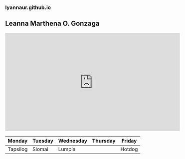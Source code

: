 ### lyannaur.github.io
## Leanna Marthena O. Gonzaga

<iframe width="560" height="315" src="https://www.youtube.com/embed/QlDzAvjKAAI" title="YouTube video player" frameborder="0" allow="accelerometer; autoplay; clipboard-write; encrypted-media; gyroscope; picture-in-picture; web-share" allowfullscreen></iframe>


| Monday | Tuesday | Wednesday | Thursday | Friday |
| ------ | ------- | --------- | -------- | ------ | 
| Tapsilog | Siomai | Lumpia | | Hotdog 
